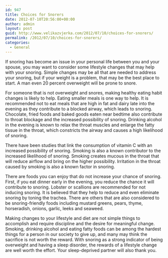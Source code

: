 ```yaml
---
id: 947
title: Choices for Snorers
date: 2012-07-10T20:56:00+00:00
author: admin
layout: post
guid: http://www.velikazvjerka.com/2012/07/10/choices-for-snorers/
permalink: /2012/07/10/choices-for-snorers/
categories:
  - General
---
```

If snoring has become an issue in your personal life between you and your spouse, you may want to consider some lifestyle changes that may help with your snoring. Simple changes may be all that are needed to address your snoring, but if your weight is a problem, that may be the best place to start. A man even 20 percent overweight will be prone to snore.

For someone that is not overweight and snores, making healthy eating habit changes is likely to help. Eating smaller meals is one way to help. It is recommended not to eat meals that are high in fat and dairy late into the evening as they contribute to a blocked airway, which leads to snoring. Chocolate, fried foods and baked goods eaten near bedtime also contribute to throat blockage and the increased possibility of snoring. Drinking alcohol in the evening is known to relax the throat muscles and enlarge the fatty tissue in the throat, which constricts the airway and causes a high likelihood of snoring.

There have been studies that link the consumption of vitamin C with an increased possibility of snoring. Smoking is also a known contributor to the increased likelihood of snoring. Smoking creates mucous in the throat that will reduce airflow and bring on the higher possibility. Irritation in the throat caused by smoking is also a known factor in snoring.

There are foods you can enjoy that do not increase your chance of snoring. First, if you eat dinner early in the evening, you reduce the chance it will contribute to snoring. Lobster or scallions are recommended for not inducing snoring. It is believed that they help to reduce and even eliminate snoring by toning the trachea. There are others that are also considered to be snoring-friendly foods including mustard greens, pears, thyme, horseradish, onions, garlic, leeks and seaweed.

Making changes to your lifestyle and diet are not simple things to accomplish and require discipline and the desire for meaningful change. Smoking, drinking alcohol and eating fatty foods can be among the hardest things for a person in our society to give up, and many may think the sacrifice is not worth the reward. With snoring as a strong indicator of being overweight and having a sleep disorder, the rewards of a lifestyle change are well worth the effort. Your sleep-deprived partner will also thank you.